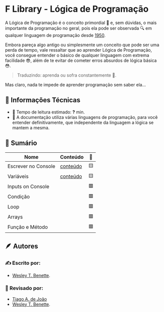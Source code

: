 # F Library - Lógica de Programação

A Lógica de Programação é o conceito primordial 🧐 e, sem dúvidas, o mais importante da programação no geral, pois ela pode ser observada 🔍 em qualquer linguagem de programação desde [1950](https://www.programador.com.br/historia-da-programacao.html).

Embora pareça algo antigo ou simplesmente um conceito que pode ser uma perda de tempo, vale ressaltar que ao aprender Lógica de Programação, você consegue entender o básico de qualquer linguagem com extrema facilidade 😎, além de te evitar de cometer erros absurdos de lógica básica 😳.
> Traduzindo: aprenda ou sofra constantemente 🥰.

Mas claro, nada te impede de aprender programação sem saber ela...

## 📑 Informações Técnicas
- 📖 Tempo de leitura estimado: **?** min.
- 📜 A documentação utiliza várias linguagens de programação, para você entender definitivamente, que independente da linguagem a lógica se mantem a mesma.

## 📕 Sumário
| Nome | Conteúdo | 🔳 |
| - | - | - |
| Escrever no Console | [conteúdo](escrever-console.md) | 🟨 |
| Variáveis | [conteúdo](variaveis.md) | 🟨 |
| Inputs on Console | | 🟥 |
| Condição | | 🟥 |
| Loop | | 🟥 |
| Arrays | | 🟥 |
| Função e Método | | 🟥 |

## 🪶 Autores
### ✍️ Escrito por:
- [Wesley T. Benette](https://github.com/WesleyTelesBenette).
### 🧐 Revisado por: 
- [Tiago A. de João](https://github.com/andrade-tiago)
- [Wesley T. Benette](https://github.com/WesleyTelesBenette).
<!-- - Fernanda da C. Silva -->
